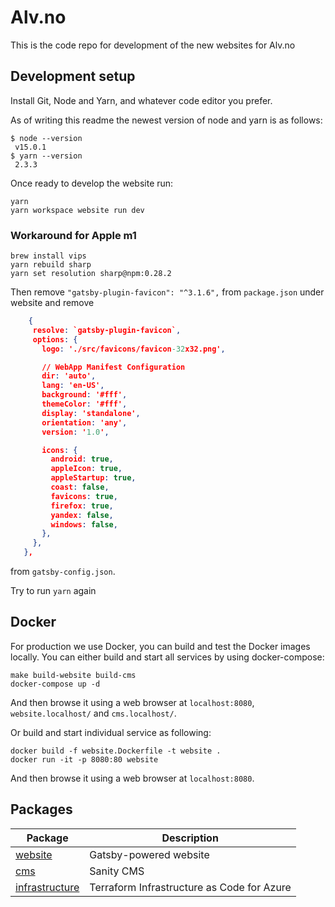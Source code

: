 # Alv.no

This is the code repo for development of the new websites for Alv.no

## Development setup

Install Git, Node and Yarn, and whatever code editor you prefer.

As of writing this readme the newest version of node and yarn is as follows:

```
$ node --version
 v15.0.1
$ yarn --version
 2.3.3
```

Once ready to develop the website run:

```
yarn
yarn workspace website run dev
```

### Workaround for Apple m1
``` shell
brew install vips
yarn rebuild sharp
yarn set resolution sharp@npm:0.28.2
```

Then remove `"gatsby-plugin-favicon": "^3.1.6",` from `package.json` under website and remove
 ``` json
     {
      resolve: `gatsby-plugin-favicon`,
      options: {
        logo: './src/favicons/favicon-32x32.png',

        // WebApp Manifest Configuration
        dir: 'auto',
        lang: 'en-US',
        background: '#fff',
        themeColor: '#fff',
        display: 'standalone',
        orientation: 'any',
        version: '1.0',

        icons: {
          android: true,
          appleIcon: true,
          appleStartup: true,
          coast: false,
          favicons: true,
          firefox: true,
          yandex: false,
          windows: false,
        },
      },
    },
 ```
from `gatsby-config.json`.

Try to run `yarn` again

## Docker

For production we use Docker, you can build and test the Docker images locally.
You can either build and start all services by using docker-compose:


```
make build-website build-cms
docker-compose up -d
```

And then browse it using a web browser at `localhost:8080`, `website.localhost/` and `cms.localhost/`.

Or build and start individual service as following:


```
docker build -f website.Dockerfile -t website .
docker run -it -p 8080:80 website
```

And then browse it using a web browser at `localhost:8080`.

## Packages

Package                       | Description
-------                       | -----------
[website](./packages/website) | Gatsby-powered website
[cms](./packages/cms)         | Sanity CMS
[infrastructure](./packages/infrastructure) | Terraform Infrastructure as Code for Azure
